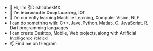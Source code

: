 - 👋 Hi, I’m @DilshodbekMX
- 👀 I’m interested in  Deep Learning, IOT
- 🌱 I’m currently learning Machine Learning, Computer Vision, NLP
- I can do something with: C++, Jave, Python, Matlab, C, JavaScript, R, Dart programming languages
- I can create Desktop, Mobile, Web projects, along with Artificial Intelligence related 
- 📫 Find me on telegram:

<!---
DilshodbekMX/DilshodbekMX is a ✨ special ✨ repository because its `README.md` (this file) appears on your GitHub profile.
You can click the Preview link to take a look at your changes.
--->
